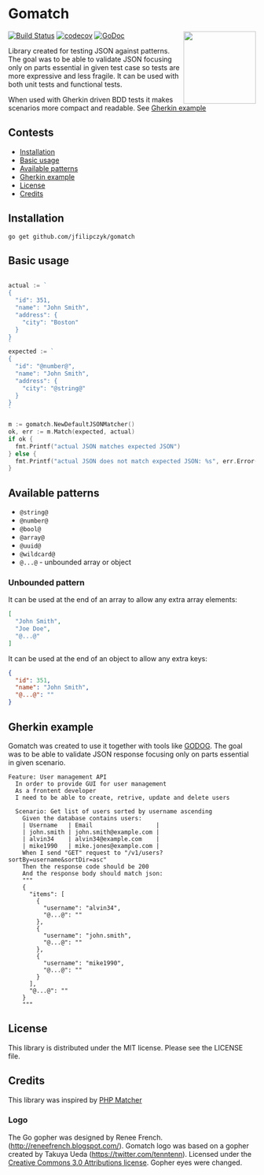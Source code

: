 # Gomatch

<img align="right" width="147px" src="https://raw.github.com/jfilipczyk/gomatch/master/logo.png">

[![Build Status](https://travis-ci.com/jfilipczyk/gomatch.svg?branch=master)](https://travis-ci.com/jfilipczyk/gomatch)
[![codecov](https://codecov.io/gh/jfilipczyk/gomatch/branch/master/graph/badge.svg)](https://codecov.io/gh/jfilipczyk/gomatch)
[![GoDoc](https://godoc.org/github.com/jfilipczyk/gomatch?status.svg)](https://godoc.org/github.com/jfilipczyk/gomatch)

Library created for testing JSON against patterns. The goal was to be able to validate JSON focusing only on parts essential in given test case so tests are more expressive and less fragile. It can be used with both unit tests and functional tests.

When used with Gherkin driven BDD tests it makes scenarios more compact and readable. See [Gherkin example](#gherkin-example)

## Contests

  - [Installation](#installation)
  - [Basic usage](#basic-usage)
  - [Available patterns](#available-patterns)
  - [Gherkin example](#gherkin-example)
  - [License](#license)
  - [Credits](#credits)

## Installation

```shell
go get github.com/jfilipczyk/gomatch
```

## Basic usage

```go

actual := `
{
  "id": 351,
  "name": "John Smith",
  "address": {
    "city": "Boston"
  }
}
`
expected := `
{
  "id": "@number@",
  "name": "John Smith",
  "address": {
    "city": "@string@"
  }
}
`

m := gomatch.NewDefaultJSONMatcher()
ok, err := m.Match(expected, actual)
if ok {
  fmt.Printf("actual JSON matches expected JSON")
} else {
  fmt.Printf("actual JSON does not match expected JSON: %s", err.Error())
}

```

## Available patterns

* `@string@`
* `@number@`
* `@bool@`
* `@array@`
* `@uuid@`
* `@wildcard@`
* `@...@` - unbounded array or object

### Unbounded pattern

It can be used at the end of an array to allow any extra array elements:
```json
[
  "John Smith",
  "Joe Doe",
  "@...@"
]
```

It can be used at the end of an object to allow any extra keys:
```json
{
  "id": 351,
  "name": "John Smith",
  "@...@": ""
}
```

## Gherkin example

Gomatch was created to use it together with tools like [GODOG](https://github.com/DATA-DOG/godog).
The goal was to be able to validate JSON response focusing only on parts essential in given scenario.

```gherkin
Feature: User management API
  In order to provide GUI for user management 
  As a frontent developer
  I need to be able to create, retrive, update and delete users

  Scenario: Get list of users sorted by username ascending
    Given the database contains users:
    | Username   | Email                  |
    | john.smith | john.smith@example.com |
    | alvin34    | alvin34@example.com    |
    | mike1990   | mike.jones@example.com |
    When I send "GET" request to "/v1/users?sortBy=username&sortDir=asc"
    Then the response code should be 200
    And the response body should match json:
    """
    {
      "items": [
        {
          "username": "alvin34",
          "@...@": ""
        },
        {
          "username": "john.smith",
          "@...@": ""
        },
        {
          "username": "mike1990",
          "@...@": ""
        }
      ],
      "@...@": ""
    }
    """
```

## License

This library is distributed under the MIT license. Please see the LICENSE file.

## Credits

This library was inspired by [PHP Matcher](https://github.com/coduo/php-matcher)

### Logo
The Go gopher was designed by Renee French. (http://reneefrench.blogspot.com/).
Gomatch logo was based on a gopher created by Takuya Ueda (https://twitter.com/tenntenn). Licensed under the [Creative Commons 3.0 Attributions license](http://creativecommons.org/licenses/by/3.0/deed.en). Gopher eyes were changed.